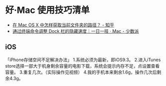 # 好·Mac 使用技巧清单

- [在 Mac OS X 中怎样获取当前文件夹的路径？ - 知乎](https://www.zhihu.com/question/22883229)
- [通过终端命令调整 Dock 栏的隐藏速度｜一日一技 · Mac - 少数派](http://sspai.com/33366)



## iOS

「iPhone存储空间不足解决办法」
1.系统必须为最新，即iOS9.3。
2.进入iTunes store选择一部大于机身剩余容量的电影下载，系统会提示内存不足，点设置查看容量。
3.重复几次。（实际操作见视频）
4.我的手机本来剩余1.6g，操作几次后剩余4.3g。


